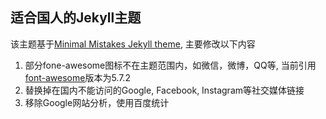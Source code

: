 ## 适合国人的Jekyll主题

该主题基于[Minimal Mistakes Jekyll theme](https://github.com/mmistakes/minimal-mistakes), 主要修改以下内容
1. 部分fone-awesome图标不在主题范围内，如微信，微博，QQ等, 当前引用[font-awesome](https://fontawesome.com/)版本为5.7.2
2. 替换掉在国内不能访问的Google, Facebook, Instagram等社交媒体链接
3. 移除Google网站分析，使用百度统计
